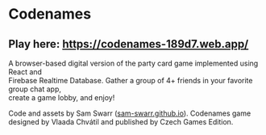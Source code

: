 # Codenames

## Play here: https://codenames-189d7.web.app/

A browser-based digital version of the party card game implemented using React and\
Firebase Realtime Database. Gather a group of 4+ friends in your favorite group chat app,\
create a game lobby, and enjoy!

Code and assets by Sam Swarr ([sam-swarr.github.io](https://sam-swarr.github.io)).
Codenames game designed by Vlaada Chvátil and published by Czech Games Edition.
